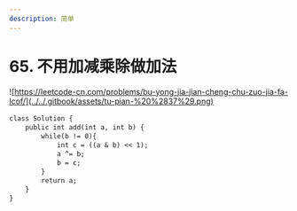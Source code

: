 ```yaml
---
description: 简单
---
```


# 65. 不用加减乘除做加法

![https://leetcode-cn.com/problems/bu-yong-jia-jian-cheng-chu-zuo-jia-fa-lcof/](../../.gitbook/assets/tu-pian-%20%2837%29.png)

```text
class Solution {
    public int add(int a, int b) {
        while(b != 0){
            int c = ((a & b) << 1);
            a ^= b;
            b = c;
        }
        return a;
    }
}
```


